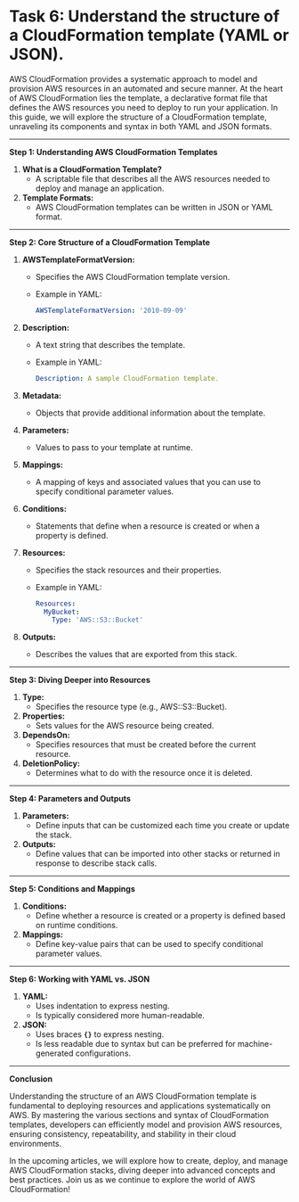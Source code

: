 # Task 6: Understand the structure of a CloudFormation template (YAML or JSON).

AWS CloudFormation provides a systematic approach to model and provision AWS resources in an automated and secure manner. At the heart of AWS CloudFormation lies the template, a declarative format file that defines the AWS resources you need to deploy to run your application. In this guide, we will explore the structure of a CloudFormation template, unraveling its components and syntax in both YAML and JSON formats.

---

**Step 1: Understanding AWS CloudFormation Templates**

1. **What is a CloudFormation Template?**
    - A scriptable file that describes all the AWS resources needed to deploy and manage an application.
2. **Template Formats:**
    - AWS CloudFormation templates can be written in JSON or YAML format.

---

**Step 2: Core Structure of a CloudFormation Template**

1. **AWSTemplateFormatVersion:**
    - Specifies the AWS CloudFormation template version.
    - Example in YAML:
        
        ```yaml
        AWSTemplateFormatVersion: '2010-09-09'
        ```
        
2. **Description:**
    - A text string that describes the template.
    - Example in YAML:
        
        ```yaml
        Description: A sample CloudFormation template.
        ```
        
3. **Metadata:**
    - Objects that provide additional information about the template.
4. **Parameters:**
    - Values to pass to your template at runtime.
5. **Mappings:**
    - A mapping of keys and associated values that you can use to specify conditional parameter values.
6. **Conditions:**
    - Statements that define when a resource is created or when a property is defined.
7. **Resources:**
    - Specifies the stack resources and their properties.
    - Example in YAML:
        
        ```yaml
        Resources:
          MyBucket:
            Type: 'AWS::S3::Bucket'
        ```
        
8. **Outputs:**
    - Describes the values that are exported from this stack.

---

**Step 3: Diving Deeper into Resources**

1. **Type:**
    - Specifies the resource type (e.g., AWS::S3::Bucket).
2. **Properties:**
    - Sets values for the AWS resource being created.
3. **DependsOn:**
    - Specifies resources that must be created before the current resource.
4. **DeletionPolicy:**
    - Determines what to do with the resource once it is deleted.

---

**Step 4: Parameters and Outputs**

1. **Parameters:**
    - Define inputs that can be customized each time you create or update the stack.
2. **Outputs:**
    - Define values that can be imported into other stacks or returned in response to describe stack calls.

---

**Step 5: Conditions and Mappings**

1. **Conditions:**
    - Define whether a resource is created or a property is defined based on runtime conditions.
2. **Mappings:**
    - Define key-value pairs that can be used to specify conditional parameter values.

---

**Step 6: Working with YAML vs. JSON**

1. **YAML:**
    - Uses indentation to express nesting.
    - Is typically considered more human-readable.
2. **JSON:**
    - Uses braces **`{}`** to express nesting.
    - Is less readable due to syntax but can be preferred for machine-generated configurations.

---

**Conclusion**

Understanding the structure of an AWS CloudFormation template is fundamental to deploying resources and applications systematically on AWS. By mastering the various sections and syntax of CloudFormation templates, developers can efficiently model and provision AWS resources, ensuring consistency, repeatability, and stability in their cloud environments.

In the upcoming articles, we will explore how to create, deploy, and manage AWS CloudFormation stacks, diving deeper into advanced concepts and best practices. Join us as we continue to explore the world of AWS CloudFormation!
